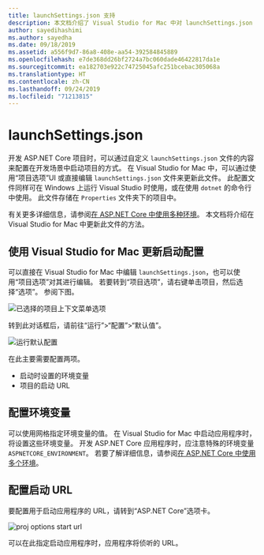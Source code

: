```yaml
---
title: launchSettings.json 支持
description: 本文档介绍了 Visual Studio for Mac 中对 launchSettings.json 的支持
author: sayedihashimi
ms.author: sayedha
ms.date: 09/18/2019
ms.assetid: a556f9d7-86a8-408e-aa54-392584845889
ms.openlocfilehash: e7de368dd26bf2724a7bc060dade46422817da1e
ms.sourcegitcommit: ea182703e922c74725045afc251bcebac305068a
ms.translationtype: HT
ms.contentlocale: zh-CN
ms.lasthandoff: 09/24/2019
ms.locfileid: "71213815"
---
```

# <a name="launchsettingsjson"></a>launchSettings.json

开发 ASP.NET Core 项目时，可以通过自定义 `launchSettings.json` 文件的内容来配置在开发场景中启动项目的方式。 在 Visual Studio for Mac 中，可以通过使用“项目选项”UI 或直接编辑 `launchSettings.json` 文件来更新此文件。 此配置文件同样可在 Windows 上运行 Visual Studio 时使用，或在使用 `dotnet` 的命令行中使用。 此文件存储在 `Properties` 文件夹下的项目中。

有关更多详细信息，请参阅[在 ASP.NET Core 中使用多种环境](https://docs.microsoft.com/aspnet/core/fundamentals/environments)。 本文档将介绍在 Visual Studio for Mac 中更新此文件的方法。

## <a name="updating-start-configuration-using-visual-studio-for-mac"></a>使用 Visual Studio for Mac 更新启动配置

可以直接在 Visual Studio for Mac 中编辑 `launchSettings.json`，也可以使用“项目选项”对其进行编辑。 若要转到“项目选项”，请右键单击项目，然后选择“选项”。 参阅下图。

![已选择的项目上下文菜单选项](media/vsmac-ctx-proj-options.png)

转到此对话框后，请前往“运行”>“配置”>“默认值”。

![运行默认配置](media/vsmac-run-config-default.png)

在此主要需要配置两项。

 - 启动时设置的环境变量
 - 项目的启动 URL

## <a name="configure-environment-variables"></a>配置环境变量

可以使用网格指定环境变量的值。 在 Visual Studio for Mac 中启动应用程序时，将设置这些环境变量。 开发 ASP.NET Core 应用程序时，应注意特殊的环境变量 `ASPNETCORE_ENVIRONMENT`。 若要了解详细信息，请参阅[在 ASP.NET Core 中使用多个环境](https://docs.microsoft.com/aspnet/core/fundamentals/environments)。


## <a name="configure-start-url"></a>配置启动 URL

要配置用于启动应用程序的 URL，请转到“ASP.NET Core”选项卡。

![proj options start url](media/vsmac-run-config-default-aspnetcore.png)

可以在此指定启动应用程序时，应用程序将侦听的 URL。